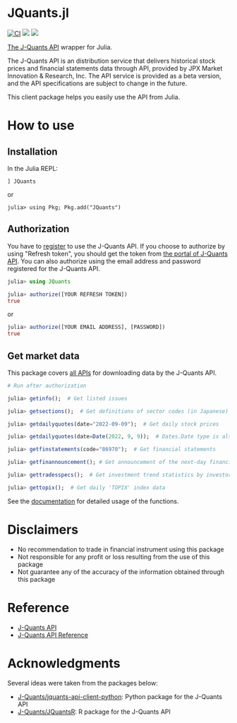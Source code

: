 # JQuants.jl

[![CI](https://github.com/ki-chi/JQuants.jl/actions/workflows/ci.yml/badge.svg?branch=main)](https://github.com/ki-chi/JQuants.jl/actions/workflows/ci.yml)
[![][docs-stable-img]][docs-stable-url] [![][docs-dev-img]][docs-dev-url]

[The J-Quants API](https://application.jpx-jquants.com/) wrapper for Julia. 

The J-Quants API is an distribution service that delivers historical stock prices and financial statements data through API,
provided by JPX Market Innovation & Research, Inc.
The API service is provided as a beta version, and the API specifications are subject to change in the future. 

This client package helps you easily use the API from Julia. 

# How to use

## Installation

In the Julia REPL:

```
] JQuants
```

or

```
julia> using Pkg; Pkg.add("JQuants")
```

## Authorization

You have to [register](https://application.jpx-jquants.com/register) to use the J-Quants API.
If you choose to authorize by using "Refresh token", you should get the token from [the portal of J-Quants API](https://application.jpx-jquants.com/).
You can also authorize using the email address and password registered for the J-Quants API.

```julia
julia> using JQuants

julia> authorize([YOUR REFRESH TOKEN])
true
```

or

```julia
julia> authorize([YOUR EMAIL ADDRESS], [PASSWORD])
true
```

## Get market data

This package covers [all APIs](https://jpx.gitbook.io/j-quants-api-en/api-reference)
for downloading data by the J-Quants API.

```julia
# Run after authorization

julia> getinfo();  # Get listed issues

julia> getsections();  # Get definitions of sector codes (in Japanese)

julia> getdailyquotes(date="2022-09-09");  # Get daily stock prices

julia> getdailyquotes(date=Date(2022, 9, 9));  # Dates.Date type is also OK

julia> getfinstatements(code="86970");  # Get financial statements

julia> getfinannouncement(); # Get announcement of the next-day financial disclosure

julia> gettradesspecs();  # Get investment trend statistics by investor types

julia> gettopix();  # Get daily 'TOPIX' index data
```

See the [documentation][docs-stable-url] for detailed usage of the functions.

# Disclaimers

- No recommendation to trade in financial instrument using this package
- Not responsible for any profit or loss resulting from the use of this package
- Not guarantee any of the accuracy of the information obtained through this package


# Reference

- [J-Quants API](https://application.jpx-jquants.com/)
- [J-Quants API Reference](https://jpx.gitbook.io/j-quants-api-en/api-reference)


# Acknowledgments

Several ideas were taken from the packages below:

- [J-Quants/jquants-api-client-python](https://github.com/J-Quants/jquants-api-client-python): Python package for the J-Quants API
- [J-Quants/JQuantsR](https://github.com/J-Quants/JQuantsR): R package for the J-Quants API


[docs-dev-img]: https://img.shields.io/badge/docs-dev-blue.svg
[docs-dev-url]: https://ki-chi.github.io/JQuants.jl/dev/

[docs-stable-img]: https://img.shields.io/badge/docs-stable-blue.svg
[docs-stable-url]: https://ki-chi.github.io/JQuants.jl/stable/
